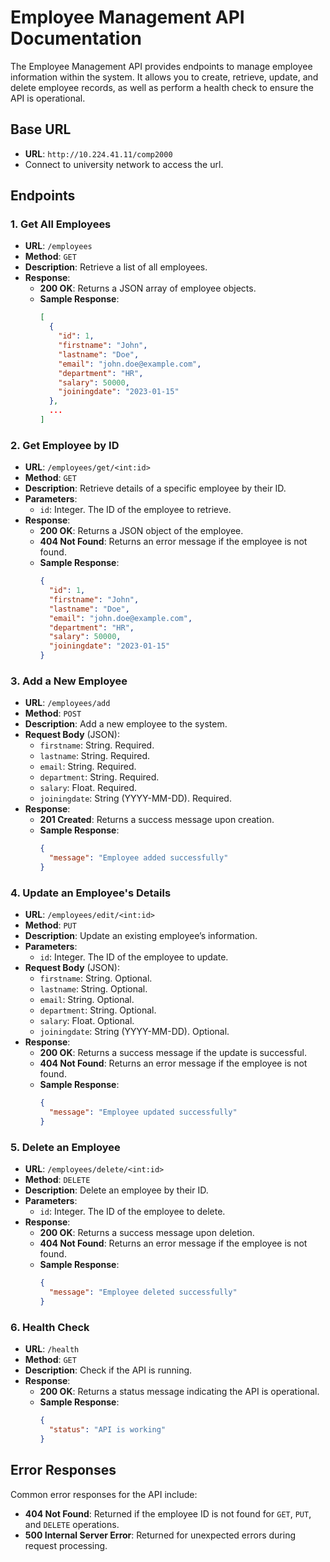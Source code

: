 # Employee Management API Documentation

The Employee Management API provides endpoints to manage employee information within the system. It allows you to create, retrieve, update, and delete employee records, as well as perform a health check to ensure the API is operational.

## Base URL

- **URL**: `http://10.224.41.11/comp2000`
- Connect to university network to access the url.

## Endpoints

### 1. Get All Employees

- **URL**: `/employees`
- **Method**: `GET`
- **Description**: Retrieve a list of all employees.
- **Response**:
  - **200 OK**: Returns a JSON array of employee objects.
  - **Sample Response**:
    ```json
    [
      {
        "id": 1,
        "firstname": "John",
        "lastname": "Doe",
        "email": "john.doe@example.com",
        "department": "HR",
        "salary": 50000,
        "joiningdate": "2023-01-15"
      },
      ...
    ]
    ```

### 2. Get Employee by ID

- **URL**: `/employees/get/<int:id>`
- **Method**: `GET`
- **Description**: Retrieve details of a specific employee by their ID.
- **Parameters**:
  - `id`: Integer. The ID of the employee to retrieve.
- **Response**:
  - **200 OK**: Returns a JSON object of the employee.
  - **404 Not Found**: Returns an error message if the employee is not found.
  - **Sample Response**:
    ```json
    {
      "id": 1,
      "firstname": "John",
      "lastname": "Doe",
      "email": "john.doe@example.com",
      "department": "HR",
      "salary": 50000,
      "joiningdate": "2023-01-15"
    }
    ```

### 3. Add a New Employee

- **URL**: `/employees/add`
- **Method**: `POST`
- **Description**: Add a new employee to the system.
- **Request Body** (JSON):
  - `firstname`: String. Required.
  - `lastname`: String. Required.
  - `email`: String. Required.
  - `department`: String. Required.
  - `salary`: Float. Required.
  - `joiningdate`: String (YYYY-MM-DD). Required.
- **Response**:
  - **201 Created**: Returns a success message upon creation.
  - **Sample Response**:
    ```json
    {
      "message": "Employee added successfully"
    }
    ```

### 4. Update an Employee's Details

- **URL**: `/employees/edit/<int:id>`
- **Method**: `PUT`
- **Description**: Update an existing employee’s information.
- **Parameters**:
  - `id`: Integer. The ID of the employee to update.
- **Request Body** (JSON):
  - `firstname`: String. Optional.
  - `lastname`: String. Optional.
  - `email`: String. Optional.
  - `department`: String. Optional.
  - `salary`: Float. Optional.
  - `joiningdate`: String (YYYY-MM-DD). Optional.
- **Response**:
  - **200 OK**: Returns a success message if the update is successful.
  - **404 Not Found**: Returns an error message if the employee is not found.
  - **Sample Response**:
    ```json
    {
      "message": "Employee updated successfully"
    }
    ```

### 5. Delete an Employee

- **URL**: `/employees/delete/<int:id>`
- **Method**: `DELETE`
- **Description**: Delete an employee by their ID.
- **Parameters**:
  - `id`: Integer. The ID of the employee to delete.
- **Response**:
  - **200 OK**: Returns a success message upon deletion.
  - **404 Not Found**: Returns an error message if the employee is not found.
  - **Sample Response**:
    ```json
    {
      "message": "Employee deleted successfully"
    }
    ```

### 6. Health Check

- **URL**: `/health`
- **Method**: `GET`
- **Description**: Check if the API is running.
- **Response**:
  - **200 OK**: Returns a status message indicating the API is operational.
  - **Sample Response**:
    ```json
    {
      "status": "API is working"
    }
    ```

## Error Responses

Common error responses for the API include:

- **404 Not Found**: Returned if the employee ID is not found for `GET`, `PUT`, and `DELETE` operations.
- **500 Internal Server Error**: Returned for unexpected errors during request processing.
